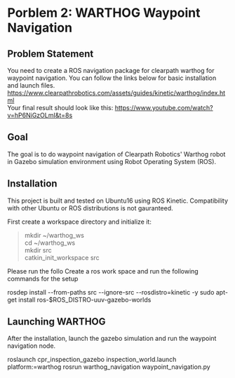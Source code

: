 
# Porblem 2: WARTHOG Waypoint Navigation

## Problem Statement
You need to create a ROS navigation package for clearpath warthog for waypoint navigation.
You can follow the links below for basic installation and launch files.  
https://www.clearpathrobotics.com/assets/guides/kinetic/warthog/index.html    
Your final result should look like this:
https://www.youtube.com/watch?v=hP6NiGzOLmI&t=8s  


## Goal
The goal is to do waypoint navigation of Clearpath Robotics' Warthog robot in Gazebo simulation environment using Robot Operating System (ROS).   


## Installation 
This project is built and tested on Ubuntu16 using ROS Kinetic. Compatibility with other Ubuntu or ROS distributions is not gauranteed.  

First create a workspace directory and initialize it:  
>mkdir ~/warthog_ws  
>cd ~/warthog_ws  
>mkdir src  
>catkin_init_workspace src  




Please run the follo
Create a ros work space and run the following commands for the setup

rosdep install --from-paths src --ignore-src --rosdistro=kinetic -y
sudo apt-get install ros-$ROS_DISTRO-uuv-gazebo-worlds

## Launching WARTHOG ##
After the installation, launch the gazebo simulation and run the waypoint navigation node. 

roslaunch cpr_inspection_gazebo inspection_world.launch platform:=warthog
rosrun warthog_navigation waypoint_navigation.py 



